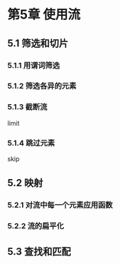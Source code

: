 # 第5章 使用流 #

## 5.1 筛选和切片 ##

### 5.1.1 用谓词筛选 ###

### 5.1.2 筛选各异的元素 ###

### 5.1.3 截断流 ###

limit

### 5.1.4 跳过元素 ###

skip

## 5.2 映射 ##

### 5.2.1 对流中每一个元素应用函数 ###

### 5.2.2 流的扁平化 ###

## 5.3 查找和匹配 ##





